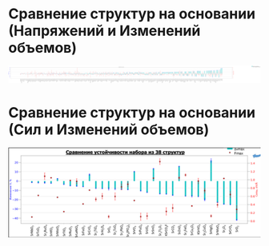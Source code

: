 #  Сравнение структур на основании (Напряжений и Изменений объемов)
![all](/all_str.png)

#  Сравнение структур на основании (Сил и Изменений объемов)
![V_F](/V_F.png)
